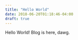 ```yaml
---
title: "Hello World"
date: 2018-06-20T01:18:46-04:00
draft: true
---
```


Hello World!  Blog is here, dawg.